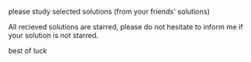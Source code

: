 please study selected solutions (from your friends' solutions)

All recieved solutions are starred, please do not hesitate to inform me if your solution is not starred. 

best of luck
